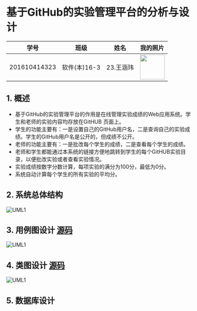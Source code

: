 # 基于GitHub的实验管理平台的分析与设计
学号|班级|姓名|我的照片
:-:|:-:|:-:|:-:
201610414323|软件(本)16-3|23.王涵玮|<img src="https://github.com/WangHanWei19971211/is_analysis/blob/master/test1/myself.jpg" width="66"/>

## 1. 概述
* 基于GitHub的实验管理平台的作用是在线管理实验成绩的Web应用系统。学生和老师的实验内容均存放在GitHUB 页面上。
* 学生的功能主要有：一是设置自己的GitHub用户名，二是查询自己的实验成绩。学生的GitHub用户名是公开的，但成绩不公开。
* 老师的功能主要有：一是批改每个学生的成绩，二是查看每个学生的成绩。
* 老师和学生都能通过本系统的链接方便地跳转到学生的每个GitHUB实验目录，以便批改实验或者查看实验情况。
* 实验成绩按数字分数计算，每项实验的满分为100分，最低为0分。
* 系统自动计算每个学生的所有实验的平均分。

## 2. 系统总体结构
![UML1](https://github.com/WangHanWei19971211/is_analysis/blob/master/test6/test6.png)

## 3. 用例图设计 <a href="https://github.com/WangHanWei19971211/is_analysis/blob/master/test6/src/uml3.all.puml" target="_blank">源码</a>
![UML1](https://github.com/WangHanWei19971211/is_analysis/blob/master/test6/uml3.all.png)

## 4. 类图设计 <a href="https://github.com/WangHanWei19971211/is_analysis/blob/master/test6/src/uml4.puml" target="_blank">源码</a>
![UML1](https://github.com/WangHanWei19971211/is_analysis/blob/master/test6/uml4.png)

## 5. 数据库设计 
